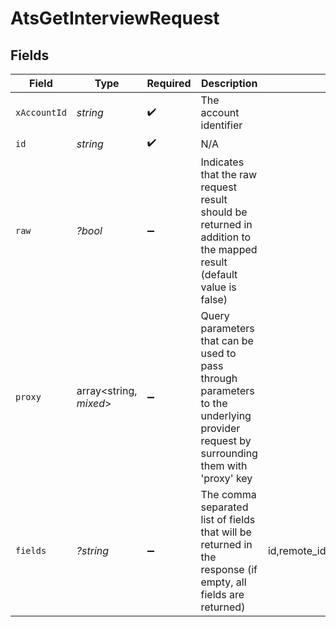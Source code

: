 # AtsGetInterviewRequest


## Fields

| Field                                                                                                                                                                                                                                                                              | Type                                                                                                                                                                                                                                                                               | Required                                                                                                                                                                                                                                                                           | Description                                                                                                                                                                                                                                                                        | Example                                                                                                                                                                                                                                                                            |
| ---------------------------------------------------------------------------------------------------------------------------------------------------------------------------------------------------------------------------------------------------------------------------------- | ---------------------------------------------------------------------------------------------------------------------------------------------------------------------------------------------------------------------------------------------------------------------------------- | ---------------------------------------------------------------------------------------------------------------------------------------------------------------------------------------------------------------------------------------------------------------------------------- | ---------------------------------------------------------------------------------------------------------------------------------------------------------------------------------------------------------------------------------------------------------------------------------- | ---------------------------------------------------------------------------------------------------------------------------------------------------------------------------------------------------------------------------------------------------------------------------------- |
| `xAccountId`                                                                                                                                                                                                                                                                       | *string*                                                                                                                                                                                                                                                                           | :heavy_check_mark:                                                                                                                                                                                                                                                                 | The account identifier                                                                                                                                                                                                                                                             |                                                                                                                                                                                                                                                                                    |
| `id`                                                                                                                                                                                                                                                                               | *string*                                                                                                                                                                                                                                                                           | :heavy_check_mark:                                                                                                                                                                                                                                                                 | N/A                                                                                                                                                                                                                                                                                |                                                                                                                                                                                                                                                                                    |
| `raw`                                                                                                                                                                                                                                                                              | *?bool*                                                                                                                                                                                                                                                                            | :heavy_minus_sign:                                                                                                                                                                                                                                                                 | Indicates that the raw request result should be returned in addition to the mapped result (default value is false)                                                                                                                                                                 |                                                                                                                                                                                                                                                                                    |
| `proxy`                                                                                                                                                                                                                                                                            | array<string, *mixed*>                                                                                                                                                                                                                                                             | :heavy_minus_sign:                                                                                                                                                                                                                                                                 | Query parameters that can be used to pass through parameters to the underlying provider request by surrounding them with 'proxy' key                                                                                                                                               |                                                                                                                                                                                                                                                                                    |
| `fields`                                                                                                                                                                                                                                                                           | *?string*                                                                                                                                                                                                                                                                          | :heavy_minus_sign:                                                                                                                                                                                                                                                                 | The comma separated list of fields that will be returned in the response (if empty, all fields are returned)                                                                                                                                                                       | id,remote_id,application_id,remote_application_id,interview_stage_id,remote_interview_stage_id,interview_stage,status,interview_status,interviewer_ids,remote_interviewer_ids,interview_parts,interviewers,start_at,end_at,meeting_url,created_at,updated_at,unified_custom_fields |